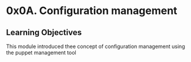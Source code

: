 # 0x0A. Configuration management

## Learning Objectives
This module introduced thee concept of configuration management using the puppet management tool
